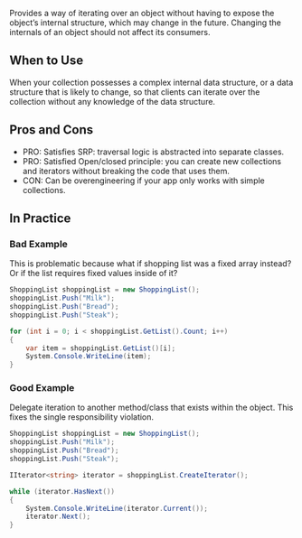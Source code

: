 Provides a way of iterating over an object without having to expose the object’s internal structure, which may change in the future. Changing the internals of an object should not affect its consumers.

## When to Use

When your collection possesses a complex internal data structure, or a data structure that is likely to change, so that clients can iterate over the collection without any knowledge of the data structure.

## Pros and Cons

- PRO: Satisfies SRP: traversal logic is abstracted into separate classes.
- PRO: Satisfied Open/closed principle: you can create new collections and iterators
  without breaking the code that uses them.
- CON: Can be overengineering if your app only works with simple collections.

## In Practice

### Bad Example

This is problematic because what if shopping list was a fixed array instead? Or if the list requires fixed values inside of it?

```cs
ShoppingList shoppingList = new ShoppingList();
shoppingList.Push("Milk");
shoppingList.Push("Bread");
shoppingList.Push("Steak");

for (int i = 0; i < shoppingList.GetList().Count; i++)
{
    var item = shoppingList.GetList()[i];
    System.Console.WriteLine(item);
}
```

### Good Example

Delegate iteration to another method/class that exists within the object. This fixes the single responsibility violation.

```cs
ShoppingList shoppingList = new ShoppingList();
shoppingList.Push("Milk");
shoppingList.Push("Bread");
shoppingList.Push("Steak");

IIterator<string> iterator = shoppingList.CreateIterator();

while (iterator.HasNext())
{
    System.Console.WriteLine(iterator.Current());
    iterator.Next();
}
```
